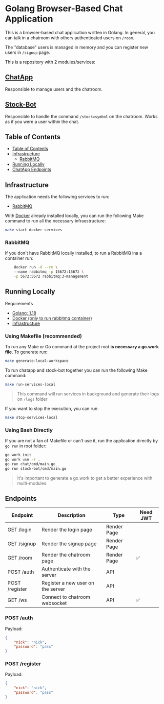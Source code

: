 # Golang Browser-Based Chat Application

This is a browser-based chat application written in Golang. In general, you can talk in a chatroom with others authenticated users on `/room`.

The "database" users is managed in memory and you can register new users in `/signup` page.

This is a repository with 2 modules/services:

## [ChatApp](./chat/)
Responsible to manage users and the chatroom.

## [Stock-Bot](./stock-bot/)
Responsible to handle the command `/stock=symbol` on the chatroom. Works as if you were a user within the chat.

## Table of Contents

- [Table of Contents](#table-of-contents)
- [Infrastructure](#infrastructure)
    - [RabbitMQ](#rabbitmq)
- [Running Locally](#running-localy)
- [ChatApp Endpoints](#Endpoints)


## Infrastructure
The application needs the following services to run:
- [RabbitMQ](https://www.rabbitmq.com/)

With [Docker](https://www.docker.com/products/docker-desktop/) already installed locally, you can run the following Make command to run all the necessary infraestructure:

```bash
make start-docker-services
```

### RabbitMQ
If you don't have RabbitMQ locally installed, to run a RabbitMQ ina a container run:
```bash
	docker run -d --rm \ 
    --name rabbitmq -p 15672:15672 \
    -p 5672:5672 rabbitmq:3-management
```

## Running Locally

Requirements
- [Golang: 1.18](https://go.dev/dl/)
- [Docker (only to run rabbitmq container)](https://www.docker.com/products/docker-desktop/) 
- [Infrastructure](#infrastructure)

### Using Makefile (recommended)
To run any Make or Go command at the project root **is necessary a go.work file**. To generate run:
```bash
make generate-local-workspace
```

To run chatapp and stock-bot together you can run the following Make command:
```bash
make run-services-local
```
> This command will run services in background and generate their logs on `/logs` folder

If you want to stop the execution, you can run:
```bash
make stop-services-local
```

### Using Bash Directly
If you are not a fan of Makefile or can't use it, run the application directly by `go run` in root folder:
```bash
go work init
go work use -r . 
go run chat/cmd/main.go
go run stock-bot/cmd/main.go
```
> It's important to generate a go.work to get a better experience with multi-modules

## Endpoints
| Endpoint | Description | Type | Need JWT |
|---       |---          |---   |---   
| GET /login | Render the login page | Render Page |  |
| GET /signup | Render the signup page | Render Page | |
| GET /room | Render the chatroom page | Render Page | :white_check_mark: 
| POST /auth | Authenticate with the server | API |  |
| POST /register | Register a new user on the server | API | |
| GET /ws | Connect to chatroom websocket | API | :white_check_mark: |

### POST /auth
Payload:
```json
{
    "nick": "nick",
    "password": "pass"
}
```

### POST /register
Payload:
```json
{
    "nick": "nick",
    "password": "pass"
}
```